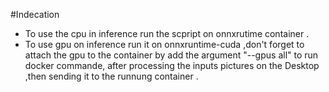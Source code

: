 #Indecation

- To use the cpu in inference run the scpript on onnxrutime container . 
- To use gpu on inference run it on onnxruntime-cuda ,don't forget to attach the gpu to the container by add the argument "--gpus all" to run docker commande, after processing the inputs pictures on the Desktop ,then sending it to the runnung container .
